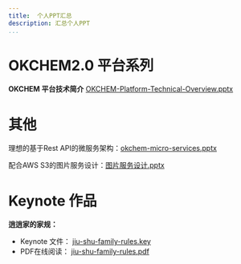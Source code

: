 ```yaml
---
title:  个人PPT汇总
description: 汇总个人PPT
...
```



# OKCHEM2.0 平台系列
**OKCHEM 平台技术简介**     [OKCHEM-Platform-Technical-Overview.pptx](http://tech.jiu-shu.com/Work-Related/OKCHEM-Platform-Technical-Overview.pptx)


# 其他
理想的基于Rest API的微服务架构：[okchem-micro-services.pptx](http://tech.jiu-shu.com/Work-Related/okchem-micro-services.pptx)

配合AWS S3的图片服务设计：[图片服务设计.pptx](http://tech.jiu-shu.com/Work-Related/图片服务设计.pptx)

# Keynote 作品
**逍逍家的家规：**
 -  Keynote 文件： [jiu-shu-family-rules.key](http://tech.jiu-shu.com/Work-Related/jiu-shu-family-rules.key) 
 - PDF在线阅读： [jiu-shu-family-rules.pdf](http://tech.jiu-shu.com/Work-Related/jiu-shu-family-rules.pdf)     